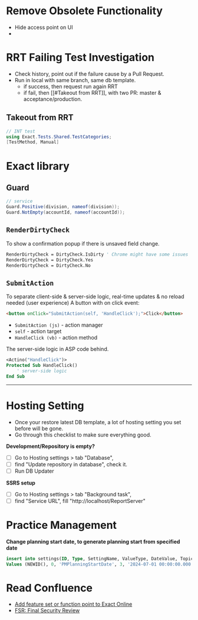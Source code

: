# Remove Obsolete Functionality
- Hide access point on UI
- 

# RRT Failing Test Investigation
- Check history, point out if the failure cause by a Pull Request.
- Run in local with same branch, same db template. 
	- if success, then request run again RRT
	- if fail, then [[#Takeout from RRT]], with two PR: master & acceptance/production.

## Takeout from RRT
```cs
// INT test
using Exact.Tests.Shared.TestCategories;
[TestMethod, Manual]
```
# Exact library
## Guard
```cs
// service
Guard.Positive(division, nameof(division));
Guard.NotEmpty(accountId, nameof(accountId));
```

## `RenderDirtyCheck`
To show a confirmation popup if there is unsaved field change. 
```vb
RenderDirtyCheck = DirtyCheck.IsDirty ' Chrome might have some issues
RenderDirtyCheck = DirtyCheck.Yes 
RenderDirtyCheck = DirtyCheck.No 
```

## `SubmitAction`
To separate client-side & server-side logic, real-time updates & no reload needed (user experience)
A button with on click event:
```aspx
<button onClick="SubmitAction(self, 'HandleClick');">Click</button>
```
- `SubmitAction (js)` - action manager
- `self` - action target
- `HandleClick (vb)` - action method

The server-side logic in ASP code behind. 
```vb
<Actino("HandleClick")>
Protected Sub HandleClick()
	' server-side logic
End Sub
```

---

# Hosting Setting
- Once your restore latest DB template, a lot of hosting setting you set before will be gone.
- Go through this checklist to make sure everything good. 

**Development/Repository is empty?** 
- [ ] Go to Hosting settings > tab "Database", 
- [ ] find "Update repository in database", check it. 
- [ ] Run DB Updater

**SSRS setup**
- [ ] Go to Hosting settings > tab "Background task", 
- [ ] find "Service URL", fill "http://localhost/ReportServer"

# Practice Management 

**Change planning start date, to generate planning start from specified date**
```sql
insert into settings(ID, Type, SettingName, ValueType, DateValue, TopicTime)
Values (NEWID(), 0, 'PMPlanningStartDate', 3, '2024-07-01 00:00:00.000', 0)
```

# Read Confluence
- [Add feature set or function point to Exact Online](https://exact-software.atlassian.net/wiki/spaces/BACTEAM/pages/1536524905/Add+featureset+or+function+point+to+Exact+Online#Create-new-feature-set-and-generate-FeatureSets.xml)
- [FSR: Final Security Review](https://exact-software.atlassian.net/wiki/spaces/PAYROLLTEAM/pages/5398986761/NFR+Tax+3PD+-+Final+security+review)


